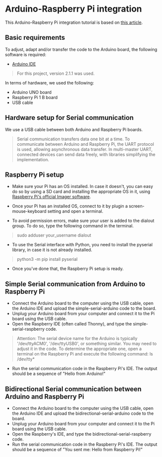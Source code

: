 # Arduino-Raspberry Pi integration

This Arduino-Raspberry Pi integration tutorial is based on [this article](https://roboticsbackend.com/raspberry-pi-arduino-serial-communication/).

## Basic requirements

To adjust, adapt and/or transfer the code to the Arduino board, the following software is required:

- [Arduino IDE](https://www.arduino.cc/en/software)

> For this project, version 2.1.1 was used.

In terms of hardware, we used the following:

- Arduino UNO board
- Raspberry Pi 1 B board
- USB cable

## Hardware setup for Serial communication

We use a USB cable between both Arduino and Raspberry Pi boards.

> Serial communication transfers data one bit at a time. To communicate between Arduino and Raspberry Pi, the UART protocol is used, allowing asynchronous data transfer. In multi-master UART, connected devices can send data freely, with libraries simplifying the implementation.

## Raspberry Pi setup

- Make sure your Pi has an OS installed. In case it doesn't, you can easy do so by using a SD card and installing the appropriate OS in it, using [Raspberry Pi's official Imager software](https://www.raspberrypi.com/software/).

- Once your Pi has an installed OS, connect to it by plugin a screen-mouse-keyboard setting and open a terminal.

- To avoid permission errors, make sure your user is added to the dialout group. To do so, type the following command in the terminal.

> sudo adduser your_username dialout

- To use the Serial interface with Python, you need to install the pyserial library, in case it is not already installed.

> python3 -m pip install pyserial

- Once you've done that, the Raspberry Pi setup is ready.

## Simple Serial communication from Arduino to Raspberry Pi

- Connect the Arduino board to the computer using the USB cable, open the Arduino IDE and upload the simple-serial-arduino code to the board.
- Unplug your Arduino board from your computer and connect it to the Pi board using the USB cable.
- Open the Raspberry IDE (often called Thonny), and type the simple-serial-raspberry code.

> Attention: The serial device name for the Arduino is typically '/dev/ttyACM0', '/dev/ttyUSB0', or something similar. You may need to adjust it in the code. To determine the appropriate one, open a terminal on the Raspberry Pi and execute the following command: ls /dev/tty*

- Run the serial communication code in the Raspberry Pi's IDE. The output should be a sequence of "Hello from Arduino!"

## Bidirectional Serial communication between Arduino and Raspberry Pi

- Connect the Arduino board to the computer using the USB cable, open the Arduino IDE and upload the bidirectional-serial-arduino code to the board.
- Unplug your Arduino board from your computer and connect it to the Pi board using the USB cable.
- Open the Raspberry's IDE, and type the bidirectional-serial-raspberry code.
- Run the serial communication code in the Raspberry Pi's IDE. The output should be a sequence of "You sent me: Hello from Raspberry Pi!"




